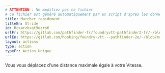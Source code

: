 ```yaml
---
# ATTENTION : Ne modifiez pas ce fichier
# Ce fichier est généré automatiquement par un script d'après les données du module Foundry VTT officiel et de sa traduction
title: Marcher rapidement
titleEn: Stride
id: Bcxarzksqt9ezrs6
urlFr: https://gitlab.com/pathfinder-fr/foundryvtt-pathfinder2-fr/-/blob/master/data/actions/Bcxarzksqt9ezrs6.htm
urlEn: https://gitlab.com/hooking/foundry-vtt---pathfinder-2e/-/blob/master/packs/data/actions.db/stride.json
layout: actions
type: action
typeFr: Action Unique
---
```

Vous vous déplacez d'une distance maximale égale à votre Vitesse.
